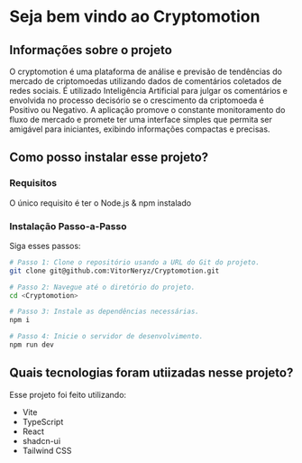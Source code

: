 # Seja bem vindo ao Cryptomotion

## Informações sobre o projeto

O cryptomotion é uma plataforma de análise e previsão de tendências do mercado de criptomoedas utilizando dados de comentários coletados de redes sociais. É utilizado Inteligência Artificial para julgar os comentários e envolvida no processo decisório se o crescimento da criptomoeda é Positivo ou Negativo. A aplicação promove o constante monitoramento do fluxo de mercado e promete ter uma interface simples que permita ser amigável para iniciantes, exibindo informações compactas e precisas.

## Como posso instalar esse projeto?

### Requisitos

O único requisito é ter o Node.js & npm instalado

### Instalação Passo-a-Passo

Siga esses passos:

```sh
# Passo 1: Clone o repositório usando a URL do Git do projeto.
git clone git@github.com:VitorNeryz/Cryptomotion.git

# Passo 2: Navegue até o diretório do projeto.
cd <Cryptomotion>

# Passo 3: Instale as dependências necessárias.
npm i

# Passo 4: Inicie o servidor de desenvolvimento.
npm run dev
```

## Quais tecnologias foram utiizadas nesse projeto?

Esse projeto foi feito utilizando:

- Vite
- TypeScript
- React
- shadcn-ui
- Tailwind CSS
